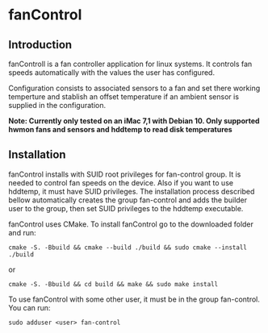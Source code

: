 # fanControl

## Introduction

fanControll is a fan controller application for linux systems. It controls fan speeds automatically with the values the user has configured.

Configuration consists to associated sensors to a fan and set there working temperture and stablish an offset temperature if an ambient sensor is supplied in the configuration.

**Note: Currently only tested on an iMac 7,1 with Debian 10.
Only supported hwmon fans and sensors and hddtemp to read disk temperatures**

## Installation

fanControl installs with SUID root privileges for fan-control group. It is needed to control fan speeds on the device. Also if you want to use hddtemp, it must have SUID privileges. The installation process described bellow automatically creates the group fan-control and adds the builder user to the group, then set SUID privileges to the hddtemp executable.

fanControl uses CMake. To install fanControl go to the downloaded folder and run:

`cmake -S. -Bbuild && cmake --build ./build && sudo cmake --install ./build`

or

`cmake -S. -Bbuild && cd build && make && sudo make install`

To use fanControl with some other user, it must be in the group fan-control. You can run:

`sudo adduser <user> fan-control`
